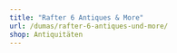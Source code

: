```yaml
---
title: "Rafter 6 Antiques & More"
url: /dumas/rafter-6-antiques-und-more/
shop: Antiquitäten
---
```

